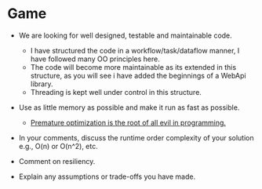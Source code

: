 # Game

* We are looking for well designed, testable and maintainable code.	
  * I have structured the code in a workflow/task/dataflow manner, I have followed many OO principles here.
  * The code will become more maintainable as its extended in this structure, as you will see i have added the beginnings of a WebApi library.
  * Threading is kept well under control in this structure.

* Use as little memory as possible and make it run as fast as possible.
  * [Premature optimization is the root of all evil in programming.](http://www.comp.nus.edu.sg/~damithch/pages/SE-quotes.htm?type=bestQuotes)
* In your comments, discuss the runtime order complexity of your solution e.g., O(n) or O(n^2), etc.	
* Comment on resiliency.
* Explain any assumptions or trade-offs you have made.